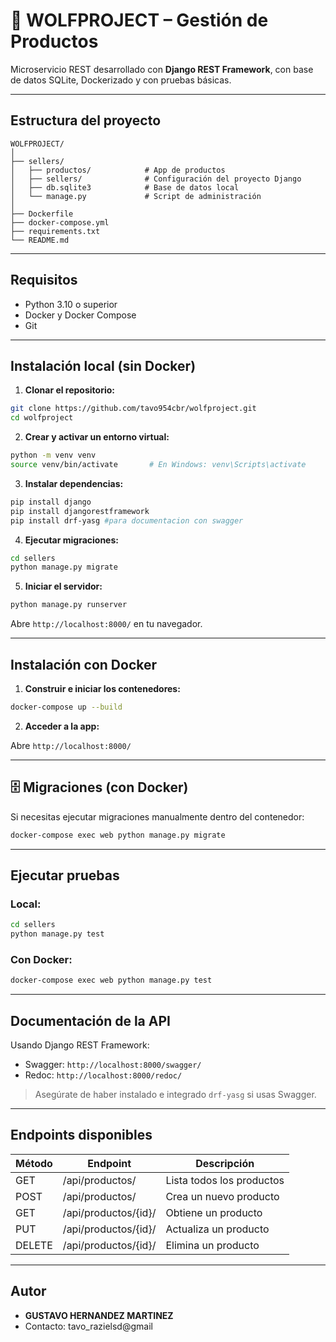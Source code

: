 
# 🐺 WOLFPROJECT – Gestión de Productos

Microservicio REST desarrollado con **Django REST Framework**, con base de datos SQLite, Dockerizado y con pruebas básicas.

---

##  Estructura del proyecto

```
WOLFPROJECT/
│
├── sellers/
│   ├── productos/            # App de productos
│   ├── sellers/              # Configuración del proyecto Django
│   ├── db.sqlite3            # Base de datos local
│   └── manage.py             # Script de administración
│
├── Dockerfile
├── docker-compose.yml
├── requirements.txt
└── README.md
```

---

##  Requisitos

- Python 3.10 o superior
- Docker y Docker Compose
- Git

---

##  Instalación local (sin Docker)

1. **Clonar el repositorio:**

```bash
git clone https://github.com/tavo954cbr/wolfproject.git
cd wolfproject
```

2. **Crear y activar un entorno virtual:**

```bash
python -m venv venv
source venv/bin/activate       # En Windows: venv\Scripts\activate
```

3. **Instalar dependencias:**

```bash
pip install django  
pip install djangorestframework  
pip install drf-yasg #para documentacion con swagger
```

4. **Ejecutar migraciones:**

```bash
cd sellers
python manage.py migrate
```

5. **Iniciar el servidor:**

```bash
python manage.py runserver
```

Abre `http://localhost:8000/` en tu navegador.

---

##  Instalación con Docker

1. **Construir e iniciar los contenedores:**

```bash
docker-compose up --build
```

2. **Acceder a la app:**

Abre `http://localhost:8000/`

---

## 🗄️ Migraciones (con Docker)

Si necesitas ejecutar migraciones manualmente dentro del contenedor:

```bash
docker-compose exec web python manage.py migrate
```

---

## Ejecutar pruebas

### Local:
```bash
cd sellers
python manage.py test
```

### Con Docker:
```bash
docker-compose exec web python manage.py test
```

---

##  Documentación de la API

Usando Django REST Framework:

- Swagger: `http://localhost:8000/swagger/`
- Redoc: `http://localhost:8000/redoc/`

> Asegúrate de haber instalado e integrado `drf-yasg` si usas Swagger.

---

##  Endpoints disponibles

| Método | Endpoint              | Descripción               |
|--------|-----------------------|---------------------------|
| GET    | /api/productos/       | Lista todos los productos |
| POST   | /api/productos/       | Crea un nuevo producto    |
| GET    | /api/productos/{id}/  | Obtiene un producto       |
| PUT    | /api/productos/{id}/  | Actualiza un producto     |
| DELETE | /api/productos/{id}/  | Elimina un producto       |

---

##  Autor

- **GUSTAVO HERNANDEZ MARTINEZ**
- Contacto: tavo_razielsd@gmail
